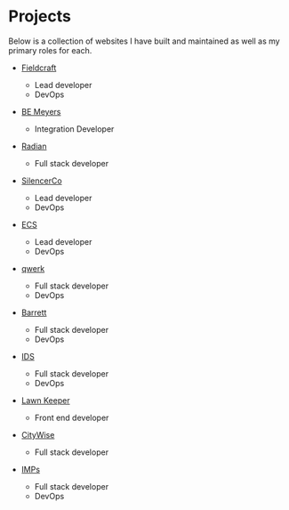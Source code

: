 # Projects

Below is a collection of websites I have built and maintained as well as my primary roles for each.

-   [Fieldcraft](http://barrettfieldcraft.com/)

    -   Lead developer
    -   DevOps

-   [BE Meyers](https://bemeyers.com/)

    -   Integration Developer

-   [Radian](https://radianweapons.com/)

    -   Full stack developer

-   [SilencerCo](https://silencerco.com/)

    -   Lead developer
    -   DevOps

-   [ECS](https://ecscase.com/)

    -   Lead developer
    -   DevOps

-   [qwerk](https://qwerk.me/)

    -   Full stack developer
    -   DevOps

-   [Barrett](https://barrett.net/)

    -   Full stack developer
    -   DevOps

-   [IDS](https://caas.informationdiscovery.net/)

    -   Full stack developer
    -   DevOps

-   [Lawn Keeper](http://mylawnkeeper.com/)

    -   Front end developer

-   [CityWise](https://citywiseads.com)

    -   Full stack developer

-   [IMPs](http://soundview.citywiseads.com)

    -   Full stack developer
    -   DevOps
